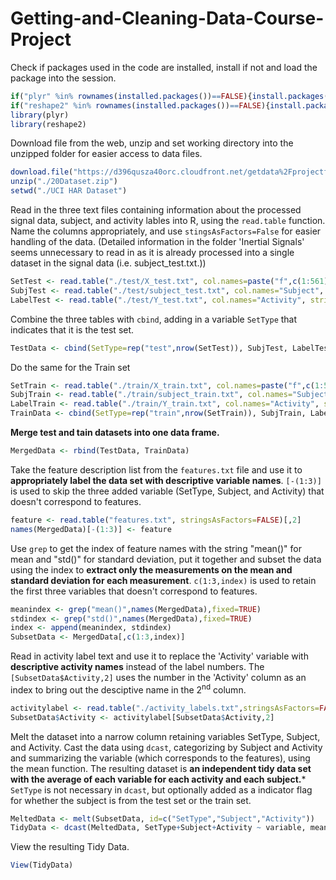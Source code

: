 # Getting-and-Cleaning-Data-Course-Project


Check if packages used in the code are installed, install if not and load the package into the session.
```r
if("plyr" %in% rownames(installed.packages())==FALSE){install.packages("plyr")}
if("reshape2" %in% rownames(installed.packages())==FALSE){install.packages("reshape2")}
library(plyr)
library(reshape2)
```

Download file from the web, unzip and set working directory into the unzipped folder for easier access to data files.
```r
download.file("https://d396qusza40orc.cloudfront.net/getdata%2Fprojectfiles%2FUCI%20HAR%20Dataset.zip", destfile = "./20Dataset.zip")
unzip("./20Dataset.zip")
setwd("./UCI HAR Dataset")
```

Read in the three text files containing information about the processed signal data, subject, and activity lables into R, using the `read.table` function. Name the columns appropriately, and use `stingsAsFactors=False` for easier handling of the data. (Detailed information in the folder 'Inertial Signals' seems unnecessary to read in as it is already processed into a single dataset in the signal data (i.e. subject_test.txt.))
```r
SetTest <- read.table("./test/X_test.txt", col.names=paste("f",c(1:561),sep=""), stringsAsFactors=FALSE)
SubjTest <- read.table("./test/subject_test.txt", col.names="Subject", stringsAsFactors=FALSE)
LabelTest <- read.table("./test/Y_test.txt", col.names="Activity", stringsAsFactors=FALSE)
```
Combine the three tables with `cbind`, adding in a variable `SetType` that indicates that it is the test set.
```r
TestData <- cbind(SetType=rep("test",nrow(SetTest)), SubjTest, LabelTest, SetTest)
```

Do the same for the Train set
```r
SetTrain <- read.table("./train/X_train.txt", col.names=paste("f",c(1:561),sep=""), stringsAsFactors=FALSE)
SubjTrain <- read.table("./train/subject_train.txt", col.names="Subject", stringsAsFactors=FALSE)
LabelTrain <- read.table("./train/Y_train.txt", col.names="Activity", stringsAsFactors=FALSE)
TrainData <- cbind(SetType=rep("train",nrow(SetTrain)), SubjTrain, LabelTrain, SetTrain)
```

**Merge test and tain datasets into one data frame.**
```r
MergedData <- rbind(TestData, TrainData)
```


Take the feature description list from the `features.txt` file and use it to **appropriately label the data set with descriptive variable names**. `[-(1:3)]` is used to skip the three added variable (SetType, Subject, and Activity) that doesn't correspond to features.
```r
feature <- read.table("features.txt", stringsAsFactors=FALSE)[,2]
names(MergedData)[-(1:3)] <- feature
```

Use `grep` to get the index of feature names with the string "mean()" for mean and "std()" for standard deviation, put it together and subset the data using the index to **extract only the measurements on the mean and standard deviation for each measurement**. `c(1:3,index)` is used to retain the first three variables that doesn't correspond to features.
```r
meanindex <- grep("mean()",names(MergedData),fixed=TRUE)
stdindex <- grep("std()",names(MergedData),fixed=TRUE)
index <- append(meanindex, stdindex)
SubsetData <- MergedData[,c(1:3,index)]
```

Read in activity label text and use it to replace the 'Activity' variable with **descriptive activity names** instead of the label numbers. The `[SubsetData$Activity,2]` uses the number in the 'Activity' column as an index to bring out the desciptive name in the 2<sup>nd</sup> column.
```r
activitylabel <- read.table("./activity_labels.txt",stringsAsFactors=FALSE)
SubsetData$Activity <- activitylabel[SubsetData$Activity,2]
```

 Melt the dataset into a narrow column retaining variables SetType, Subject, and Activity. Cast the data using `dcast`, categorizing by Subject and Activity and summarizing the variable (which corresponds to the features), using the mean function. The resulting dataset is **an independent tidy data set with the average of each variable for each activity and each subject.*** `SetType` is not necessary in `dcast`, but optionally added as a indicator flag for whether the subject is from the test set or the train set.
```r
MeltedData <- melt(SubsetData, id=c("SetType","Subject","Activity"))
TidyData <- dcast(MeltedData, SetType+Subject+Activity ~ variable, mean)
```

View the resulting Tidy Data.
```r
View(TidyData)
```
